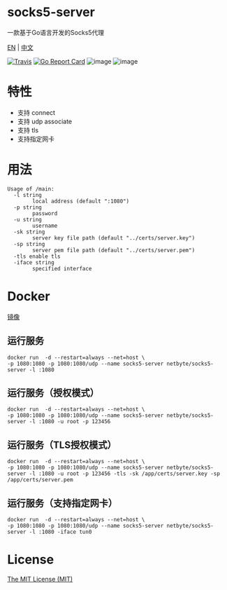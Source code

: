 # socks5-server

一款基于Go语言开发的Socks5代理

[EN](https://github.com/net-byte/socks5-server/blob/master/README.md) | [中文](https://github.com/net-byte/socks5-server/blob/master/README_CN.md)

[![Travis](https://travis-ci.com/net-byte/socks5-server.svg?branch=main)](https://github.com/net-byte/socks5-server)
[![Go Report Card](https://goreportcard.com/badge/github.com/net-byte/socks5-server)](https://goreportcard.com/report/github.com/net-byte/socks5-server)
![image](https://img.shields.io/badge/License-MIT-orange)
![image](https://img.shields.io/badge/License-Anti--996-red)

# 特性
* 支持 connect
* 支持 udp associate
* 支持 tls
* 支持指定网卡

# 用法
```
Usage of /main:
  -l string
        local address (default ":1080")
  -p string
        password
  -u string
        username
  -sk string
        server key file path (default "../certs/server.key")
  -sp string
        server pem file path (default "../certs/server.pem")
  -tls enable tls
  -iface string
        specified interface
```

# Docker
[镜像](https://hub.docker.com/r/netbyte/socks5-server)

## 运行服务
```
docker run  -d --restart=always --net=host \
-p 1080:1080 -p 1080:1080/udp --name socks5-server netbyte/socks5-server -l :1080
```

## 运行服务（授权模式）
```
docker run  -d --restart=always --net=host \
-p 1080:1080 -p 1080:1080/udp --name socks5-server netbyte/socks5-server -l :1080 -u root -p 123456
```

## 运行服务（TLS授权模式）
```
docker run  -d --restart=always --net=host \
-p 1080:1080 -p 1080:1080/udp --name socks5-server netbyte/socks5-server -l :1080 -u root -p 123456 -tls -sk /app/certs/server.key -sp /app/certs/server.pem
```

## 运行服务（支持指定网卡）
```
docker run  -d --restart=always --net=host \
-p 1080:1080 -p 1080:1080/udp --name socks5-server netbyte/socks5-server -l :1080 -iface tun0
```

# License
[The MIT License (MIT)](https://raw.githubusercontent.com/net-byte/socks5-server/main/LICENSE)
